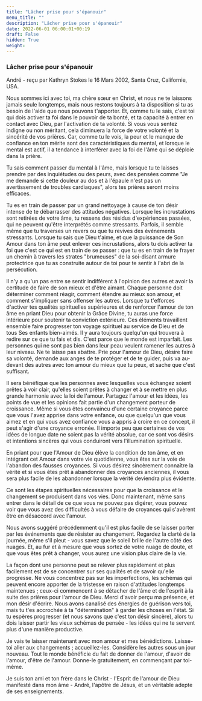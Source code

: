 ```yaml
---
title: "Lâcher prise pour s'épanouir"
menu_title: ""
description: "Lâcher prise pour s'épanouir"
date: 2022-06-01 06:00:01+00:19
draft: False
hidden: True
weight:
---
```

### Lâcher prise pour s'épanouir

André - reçu par Kathryn Stokes le 16 Mars 2002, Santa Cruz, Californie, USA.

Nous sommes ici avec toi, ma chère sœur en Christ, et nous ne te laissons jamais seule longtemps, mais nous restons toujours à ta disposition si tu as besoin de l'aide que nous pouvons t'apporter. Et, comme tu le sais, c'est toi qui dois activer ta foi dans le pouvoir de ta bonté, et ta capacité à entrer en contact avec Dieu, par l'activation de ta volonté. Si vous vous sentez indigne ou non méritant, cela diminuera la force de votre volonté et la sincérité de vos prières. Car, comme tu le vois, la peur et le manque de confiance en ton mérite sont des caractéristiques du mental, et lorsque le mental est actif, il a tendance à interférer avec la foi de l'âme qui se déploie dans la prière.

Tu sais comment passer du mental à l'âme, mais lorsque tu te laisses prendre par des inquiétudes ou des peurs, avec des pensées comme "Je me demande si cette douleur au dos et à l'épaule n'est pas un avertissement de troubles cardiaques", alors tes prières seront moins efficaces.

Tu es en train de passer par un grand nettoyage à cause de ton désir intense de te débarrasser des attitudes négatives. Lorsque les incrustations sont retirées de votre âme, tu ressens des résidus d'expériences passées, qui ne peuvent qu'être interprétés comme stressants. Parfois, il semble même que tu traverses un revers ou que tu revives des événements stressants. Lorsque tu sais que Dieu t'aime, et que la puissance de Son Amour dans ton âme peut enlever ces incrustations, alors tu dois activer ta foi que c'est ce qui est en train de se passer : que tu es en train de te frayer un chemin à travers les strates "brumeuses" de la soi-disant armure protectrice que tu as construite autour de toi pour te sentir à l'abri de la persécution.

Il n'y a qu'un pas entre se sentir indifférent à l'opinion des autres et avoir la certitude de faire de son mieux et d'être aimant. Chaque personne doit déterminer comment réagir, comment étendre au mieux son amour, et comment s'impliquer sans offenser les autres. Lorsque tu t'efforces d'activer tes qualités spirituelles supérieures et de renforcer l'amour de ton âme en priant Dieu pour obtenir la Grâce Divine, tu auras une force intérieure pour soutenir ta conviction extérieure. Ces éléments travaillent ensemble faire progresser ton voyage spirituel au service de Dieu et de tous Ses enfants bien-aimés. Il y aura toujours quelqu'un qui trouvera à redire sur ce que tu fais et dis. C'est parce que le monde est imparfait. Les personnes qui ne sont pas bien dans leur peau veulent ramener les autres à leur niveau. Ne te laisse pas abattre. Prie pour l'amour de Dieu, désire faire sa volonté, demande aux anges de te protéger et de te guider, puis va au-devant des autres avec ton amour du mieux que tu peux, et sache que c'est suffisant.

Il sera bénéfique que les personnes avec lesquelles vous échangez soient prêtes à voir clair, qu'elles soient prêtes à changer et à se mettre en plus grande harmonie avec la loi de l'amour. Partagez l'amour et les idées, les points de vue et les opinions fait partie d'un changement porteur de croissance. Même si vous êtes convaincu d'une certaine croyance parce que vous l'avez apprise dans votre enfance, ou que quelqu'un que vous aimez et en qui vous avez confiance vous a appris à croire en ce concept, il peut s'agir d'une croyance erronée. Il importe peu que certaines de vos idées de longue date ne soient pas la vérité absolue, car ce sont vos désirs et intentions sincères qui vous conduiront vers l'illumination spirituelle.

En priant pour que l'Amour de Dieu élève la condition de ton âme, et en intégrant cet Amour dans votre vie quotidienne, vous êtes sur la voie de l'abandon des fausses croyances. Si vous désirez sincèrement connaître la vérité et si vous êtes prêt à abandonner des croyances anciennes, il vous sera plus facile de les abandonner lorsque la vérité deviendra plus évidente.

Ce sont les étapes spirituelles nécessaires pour que la croissance et le changement se produisent dans vos vies. Donc maintenant, même sans entrer dans le détail de ce que vous ne pouvez pas digérer, vous pouvez voir que vous avez des difficultés à vous défaire de croyances qui s'avèrent être en désaccord avec l'amour.

Nous avons suggéré précédemment qu'il est plus facile de se laisser porter par les événements que de résister au changement. Regardez la clarté de la journée, même s'il pleut - vous savez que le soleil brille de l'autre côté des nuages. Et, au fur et à mesure que vous sortez de votre nuage de doute, et que vous êtes prêt à changer, vous aurez une vision plus claire de la vie.

La façon dont une personne peut se relever plus rapidement et plus facilement est de se concentrer sur ses qualités et de savoir qu'elle progresse. Ne vous concentrez pas sur les imperfections, les schémas qui peuvent encore apporter de la tristesse en raison d'attitudes longtemps maintenues ; ceux-ci commencent à se détacher de l'âme et de l'esprit à la suite des prières pour l'amour de Dieu.
Merci d'avoir perçu ma présence, et mon désir d'écrire. Nous avons canalisé des énergies de guérison vers toi, mais tu t'es accrochée à ta "détermination" à garder les choses en l'état. Si tu espères progresser (et nous savons que c'est ton désir sincère), alors tu dois laisser partir les vieux schémas de pensée - les idées qui ne te servent plus d'une manière productive.

Je vais te laisser maintenant avec mon amour et mes bénédictions. Laisse-toi aller aux changements ; accueillez-les. Considère les autres sous un jour nouveau. Tout le monde bénéficie du fait de donner de l'amour, d'avoir de l'amour, d'être de l'amour. Donne-le gratuitement, en commençant par toi-même.

Je suis ton ami et ton frère dans le Christ - l'Esprit de l'amour de Dieu manifesté dans mon âme - André, l'apôtre de Jésus, et un véritable adepte de ses enseignements.